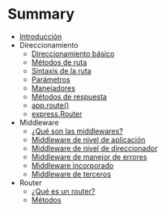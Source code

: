 # Summary

* [Introducción](README.md)
* Direccionamiento
    * [Direccionamiento básico](direccionamiento/basic-routing.md)
    * [Métodos de ruta](direccionamiento/route-methods.md)
    * [Sintaxis de la ruta](direccionamiento/route-paths.md)
    * [Parámetros](direccionamiento/route-parameters.md)
    * [Manejadores](direccionamiento/route-handlers.md)
    * [Métodos de respuesta](direccionamiento/response-methods.md)
    * [app.route()](direccionamiento/app-route.md)
    * [express.Router](direccionamiento/express-router.md)
* Middleware
    * [¿Qué son las middlewares?](Middlewares/using-middlewares.md)
    * [Middleware de nivel de aplicación](Middlewares/using-middlewares.md#middleware-de-nivel-de-aplicación)
    * [Middleware de nivel de direccionador](Middlewares/using-middlewares.md#middleware-de-nivel-de-direccionador)
    * [Middleware de manejor de errores](Middlewares/using-middlewares.md#middleware-de-manejo-de-errores)
    * [Middleware incorporado](Middlewares/using-middlewares.md#middleware-incorporado)
    * [Middleware de terceros](Middlewares/using-middlewares.md#middleware-de-terceros)
* Router
    * [¿Qué es un router?](Router/router.md)
    * [Métodos](Router/router.md#métodos)
